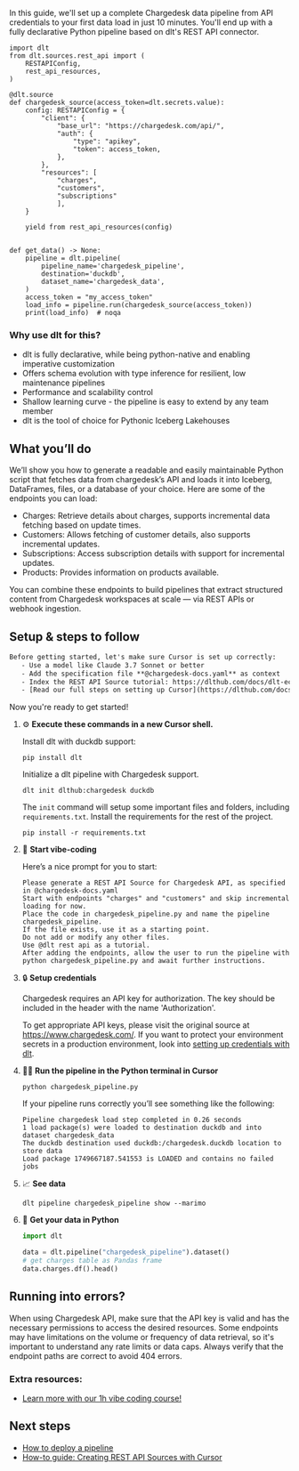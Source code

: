 In this guide, we'll set up a complete Chargedesk data pipeline from API credentials to your first data load in just 10 minutes. You'll end up with a fully declarative Python pipeline based on dlt's REST API connector.

```python-outcome
import dlt
from dlt.sources.rest_api import (
    RESTAPIConfig,
    rest_api_resources,
)

@dlt.source
def chargedesk_source(access_token=dlt.secrets.value):
    config: RESTAPIConfig = {
        "client": {
            "base_url": "https://chargedesk.com/api/",
            "auth": {
                "type": "apikey",
                "token": access_token,
            },
        },
        "resources": [
            "charges",
            "customers",
            "subscriptions"
            ],
    }

    yield from rest_api_resources(config)


def get_data() -> None:
    pipeline = dlt.pipeline(
        pipeline_name='chargedesk_pipeline',
        destination='duckdb',
        dataset_name='chargedesk_data', 
    )
    access_token = "my_access_token"
    load_info = pipeline.run(chargedesk_source(access_token))
    print(load_info)  # noqa
```

### Why use dlt for this?

- dlt is fully declarative, while being python-native and enabling imperative customization
- Offers schema evolution with type inference for resilient, low maintenance pipelines
- Performance and scalability control
- Shallow learning curve - the pipeline is easy to extend by any team member
- dlt is the tool of choice for Pythonic Iceberg Lakehouses

## What you’ll do

We’ll show you how to generate a readable and easily maintainable Python script that fetches data from chargedesk’s API and loads it into Iceberg, DataFrames, files, or a database of your choice. Here are some of the endpoints you can load:

- Charges: Retrieve details about charges, supports incremental data fetching based on update times.
- Customers: Allows fetching of customer details, also supports incremental updates.
- Subscriptions: Access subscription details with support for incremental updates.
- Products: Provides information on products available.

You can combine these endpoints to build pipelines that extract structured content from Chargedesk workspaces at scale — via REST APIs or webhook ingestion.

## Setup & steps to follow

```default
Before getting started, let's make sure Cursor is set up correctly:
   - Use a model like Claude 3.7 Sonnet or better
   - Add the specification file **@chargedesk-docs.yaml** as context
   - Index the REST API Source tutorial: https://dlthub.com/docs/dlt-ecosystem/verified-sources/rest_api/ and add it to context as **@dlt rest api**
   - [Read our full steps on setting up Cursor](https://dlthub.com/docs/dlt-ecosystem/llm-tooling/cursor-restapi#23-configuring-cursor-with-documentation)
```

Now you're ready to get started! 

1. ⚙️ **Execute these commands in a new Cursor shell.**
    
    Install dlt with duckdb support:
    ```shell
    pip install dlt
    ```

    Initialize a dlt pipeline with Chargedesk support.
    ```shell
    dlt init dlthub:chargedesk duckdb
    ```

    The `init` command will setup some important files and folders, including `requirements.txt`. Install the requirements for the rest of the project.
    ```shell
    pip install -r requirements.txt
    ```
    
2. 🤠 **Start vibe-coding**
    
    Here’s a nice prompt for you to start: 
    
    ```prompt
    Please generate a REST API Source for Chargedesk API, as specified in @chargedesk-docs.yaml 
    Start with endpoints "charges" and "customers" and skip incremental loading for now. 
    Place the code in chargedesk_pipeline.py and name the pipeline chargedesk_pipeline. 
    If the file exists, use it as a starting point. 
    Do not add or modify any other files. 
    Use @dlt rest api as a tutorial. 
    After adding the endpoints, allow the user to run the pipeline with python chargedesk_pipeline.py and await further instructions.
    ```

    
3. 🔒 **Setup credentials** 
    
    Chargedesk requires an API key for authorization. The key should be included in the header with the name 'Authorization'.
    
    To get appropriate API keys, please visit the original source at https://www.chargedesk.com/.
    If you want to protect your environment secrets in a production environment, look into [setting up credentials with dlt](https://dlthub.com/docs/walkthroughs/add_credentials).
    
4. 🏃‍♀️ **Run the pipeline in the Python terminal in Cursor**
    
    ```shell
    python chargedesk_pipeline.py
    ```
    
    If your pipeline runs correctly you’ll see something like the following:
    
    ```shell
    Pipeline chargedesk load step completed in 0.26 seconds
    1 load package(s) were loaded to destination duckdb and into dataset chargedesk_data
    The duckdb destination used duckdb:/chargedesk.duckdb location to store data
    Load package 1749667187.541553 is LOADED and contains no failed jobs
    ```
    
5. 📈 **See data**
    
    ```shell
    dlt pipeline chargedesk_pipeline show --marimo
    ```
    
6. 🐍 **Get your data in Python**
    
    ```python
    import dlt

   data = dlt.pipeline("chargedesk_pipeline").dataset()
   # get charges table as Pandas frame
   data.charges.df().head()
    ```

## Running into errors?

When using Chargedesk API, make sure that the API key is valid and has the necessary permissions to access the desired resources. Some endpoints may have limitations on the volume or frequency of data retrieval, so it's important to understand any rate limits or data caps. Always verify that the endpoint paths are correct to avoid 404 errors.

### Extra resources:

- [Learn more with our 1h vibe coding course!](https://www.youtube.com/watch?v=GGid70rnJuM)

## Next steps

- [How to deploy a pipeline](https://dlthub.com/docs/walkthroughs/deploy-a-pipeline)
- [How-to guide: Creating REST API Sources with Cursor](https://dlthub.com/docs/dlt-ecosystem/llm-tooling/cursor-restapi)